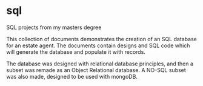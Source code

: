 # sql
SQL projects from my masters degree

This collection of documents demonstrates the creation of an SQL database for an estate agent. The documents contain designs and SQL code which will generate
the database and populate it with records. 

The database was designed with relational database principles, and then a subset was remade as an Object Relational database.
A NO-SQL subset was also made, designed to be used with mongoDB. 
